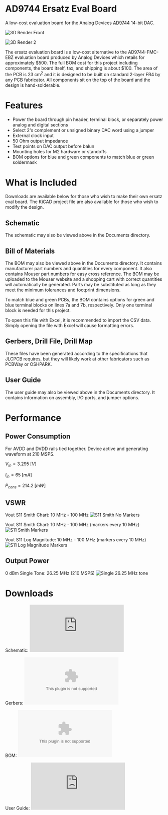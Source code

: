 # AD9744 Ersatz Eval Board
A low-cost evaluation board for the Analog Devices [AD9744](https://www.analog.com/en/products/ad9744.html) 14-bit DAC.

![3D Render Front](https://github.com/DarkArtLabs/AD9744-Ersatz-Eval-Board-Rev.-A/blob/main/Pictures/AD9744%20Ersatz%20Eval%20Board%20Rev.%20A%20RT%20Render%202.png)

![3D Render 2](https://github.com/DarkArtLabs/AD9744-Ersatz-Eval-Board-Rev.-A/blob/main/Pictures/AD9744%20Ersatz%20Eval%20Board%20Rev.%20A%20RT%20Render.png)

The ersatz evaluation board is a low-cost alternative to the AD9744-FMC-EBZ evaluation board produced by Analog Devices which retails for approximately $500. The full BOM cost for this project including components, the board itself, tax, and shipping is about $100. 
The area of the PCB is 23 cm<sup>2</sup> and it is designed to be built on standard 2-layer FR4 by any PCB fabricator. All components sit on the top of the board and the design is hand-solderable. 

# Features
  - Power the board through pin header, terminal block, or separately power analog and digital sections
  - Select 2's complement or unsigned binary DAC word using a jumper
  - External clock input
  - 50 Ohm output impedance
  - Test points on DAC output before balun
  - Mounting holes for M2 hardware or standoffs
  - BOM options for blue and green components to match blue or green soldermask

# What is Included
Downloads are available below for those who wish to make their own ersatz eval board. The KiCAD project file are also available for those who wish to modify the design. 

## Schematic
The schematic may also be viewed above in the Documents directory.

## Bill of Materials
The BOM may also be viewed above in the Documents directory. It contains manufacturer part numbers and quantities for every component. It also contains Mouser part numbers for easy cross reference. The BOM may be uploaded to the Mouser website and a shopping cart with correct quantities will automatically be generated. Parts may be substituted as long as they meet the minimum tolerances and footprint dimensions. 

To match blue and green PCBs, the BOM contains options for green and blue terminal blocks on lines 7a and 7b, respectively. Only one terminal block is needed for this project. 

To open this file with Excel, it is recommended to import the CSV data. Simply opening the file with Excel will cause formatting errors. 

## Gerbers, Drill File, Drill Map
These files have been generated according to the specifications that JLCPCB requires, but they will likely work at other fabricators such as PCBWay or OSHPARK.

## User Guide
The user guide may also be viewed above in the Documents directory. It contains information on assembly, I/O ports, and jumper options.

# Performance

## Power Consumption

For AVDD and DVDD rails tied together. Device active and generating waveform at 210 MSPS.

$`V_{in} = 3.295 \; [V]`$

$`I_{in} = 65 \; [mA]`$

$`P_{cons} = 214.2 \; [mW]`$

## VSWR

Vout S11 Smith Chart: 10 MHz - 100 MHz 
![S11 Smith No Markers](https://github.com/DarkArtLabs/AD9744-Ersatz-Eval-Board-Rev.-A/blob/main/Pictures/AD9744_ErsatzEval_RevA_SN1_Rdiff%3D100_Vout_2to1Balun_62Ohms_SmithNoMarkers_9JAN25.png)

Vout S11 Smith Chart: 10 MHz - 100 MHz (markers every 10 MHz)
![S11 Smith Markers](https://github.com/DarkArtLabs/AD9744-Ersatz-Eval-Board-Rev.-A/blob/main/Pictures/AD9744_ErsatzEval_RevA_SN1_Rdiff%3D100_Vout_2to1Balun_62Ohms_SmithMarkers_9JAN25.png)

Vout S11 Log Magnitude: 10 MHz - 100 MHz (markers every 10 MHz)
![S11 Log Magnitude Markers](https://github.com/DarkArtLabs/AD9744-Ersatz-Eval-Board-Rev.-A/blob/main/Pictures/AD9744_ErsatzEval_RevA_SN1_Rdiff%3D100_Vout_2to1Balun_62Ohms_LogMag_9JAN25a.png)
  
## Output Power

0 dBm Single Tone: 26.25 MHz (210 MSPS)
![Single 26.25 MHz tone](https://github.com/DarkArtLabs/AD9744-Ersatz-Eval-Board-Rev.-A/blob/main/Pictures/AD9744%20Ersatz%20Eval%20Board%20Rev.%20A%2026.25MHz%20tone.png)

# Downloads

Schematic: ![AD9744 Ersatz Eval Board Rev. A Schematic.pdf](https://github.com/DarkArtLabs/AD9744-Ersatz-Eval-Board-Rev.-A/releases/download/A0/AD9744.Ersatz.Eval.Board.Rev.A.Schematic.pdf)

Gerbers: ![AD9744 Ersatz Eval Board Rev. A Gerbers.zip](https://github.com/DarkArtLabs/AD9744-Ersatz-Eval-Board-Rev.-A/releases/download/A0/AD9744.Ersatz.Eval.Board.Rev.A.Gerbers.zip)

BOM: ![AD9744 Ersatz Eval Board Rev. A BOM.csv](https://github.com/DarkArtLabs/AD9744-Ersatz-Eval-Board-Rev.-A/releases/download/A0/AD9744.Ersatz.Eval.Board.Rev.A.BOM.csv)

User Guide: ![AD9744 Ersatz Eval Board Rev. A User Guide.pdf](https://github.com/DarkArtLabs/AD9744-Ersatz-Eval-Board-Rev.-A/releases/download/A0/AD9744.Ersatz.Eval.Board.Rev.A.User.Guide.pdf)

